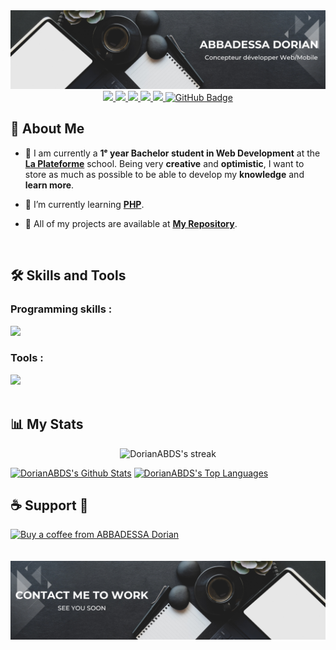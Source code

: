 <img src="/src/img/Banner Github black top.png" alt="Banner Github black top" />

<div align="center">
    <a href="https://abbadessa-dorian.fr/">
        <img src="https://img.shields.io/badge/Portfolio-white?logo=linkedin&logoColor=fff">
    <a href="https://www.linkedin.com/in/dorian-abbadessa/">
        <img src="https://img.shields.io/badge/LinkedIn-blue?logo=linkedin&logoColor=fff">
    <a href="https://mail.google.com/mail/u/0/?tab=rm&ogbl#inbox?compose=CllgCJZWPrjbGQjZxWJqBSnSWpZtBGtXPBZDVQkBgZfRfjHxJwZQgsbLcLCqQlqRlRzCdzxHRCg">
        <img src="https://img.shields.io/badge/Gmail-D33E35?logo=Gmail&logoColor=fff">
    <a href="https://www.behance.net/dorianabbadessa">
        <img src="https://img.shields.io/badge/BeHance-053eff?logo=behance&logoColor=fff">
    <a href="https://github.com/DorianABDS/github-profile-views-counter">
        <img src="https://komarev.com/ghpvc/?username=DorianABDS">
    </a>
    <a href="https://github.com/DorianABDS?tab=followers"><img src="https://img.shields.io/github/followers/DorianABDS?label=Followers&style=social" alt="GitHub Badge"></a>
</div>

## 🙋 About Me

- 🔎 I am currently a **1ᵉ year Bachelor student in Web Development** at the <a href="https://laplateforme.io/">**La Plateforme**<a> school. Being very **creative** and **optimistic**, I want to store as much as possible to be able to develop my **knowledge** and **learn more**.

- 🌱 I’m currently learning **[PHP](https://github.com/DorianABDS/runtrackPHP)**.

- 📜 All of my projects are available at **[My Repository](https://github.com/DorianABDS?tab=repositories)**.

<br>

## 🛠️ Skills and Tools

### Programming skills :
<div>
    <img src="https://skillicons.dev/icons?i=html,css,sass,bootstrap,python,php,mysql" /><br>
</div>

### Tools :
<div>
    <img src="https://skillicons.dev/icons?i=vscode,figma,markdown,github,git,ps,notion" /><br>
</div>

<br>

## 📊 My Stats

<p align="center">

<img title="🔥 streak-stats" alt="DorianABDS's streak" src="https://github-readme-streak-stats.herokuapp.com/?user=DorianABDS&theme=black-ice&hide_border=true&stroke=0000&background=060A0CD0"/>

</p>
<a href="https://github.com/DorianABDS/github-readme-stats"><img alt="DorianABDS's Github Stats" src="https://github-readme-stats.vercel.app/api?username=DorianABDS&show_icons=true&count_private=true&theme=react&hide_border=true&bg_color=0D1117" /></a>
<a href="https://github.com/DorianABDS/github-readme-stats"><img alt="DorianABDS's Top Languages" src="https://github-readme-stats.vercel.app/api/top-langs/?username=DorianABDS&langs_count=8&count_private=true&layout=compact&theme=react&hide_border=true&bg_color=0D1117" /></a>

## ☕ Support 💛
<p><a href="https://buymeacoffee.com/dorianabds"> <img src="https://cdn.buymeacoffee.com/buttons/v2/default-yellow.png" height="50" width="210" alt="Buy a coffee from ABBADESSA Dorian" /></a>

<br>
<br>
<br>

<img src="/src/img/Banner Github black bottom.png" alt="Banner Github black bottom"/>
